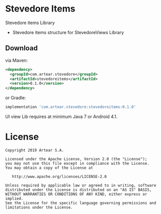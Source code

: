 # Stevedore Items
Stevedore items Library

- Stevedore items structure for StevedoreViews Library


Download
--------
via Maven:
```xml
<dependency>
  <groupId>com.artear.stevedore</groupId>
  <artifactId>stevedoreitems</artifactId>
  <version>0.1.0</version>
</dependency>
```
or Gradle:
```groovy
implementation 'com.artear.stevedore:stevedoreitems:0.1.0'
```
UI view Lib requires at minimum Java 7 or Android 4.1.

License
=======

    Copyright 2019 Artear S.A.

    Licensed under the Apache License, Version 2.0 (the "License");
    you may not use this file except in compliance with the License.
    You may obtain a copy of the License at

       http://www.apache.org/licenses/LICENSE-2.0

    Unless required by applicable law or agreed to in writing, software
    distributed under the License is distributed on an "AS IS" BASIS,
    WITHOUT WARRANTIES OR CONDITIONS OF ANY KIND, either express or implied.
    See the License for the specific language governing permissions and
    limitations under the License.
